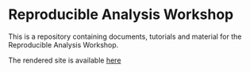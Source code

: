 # Reproducible Analysis Workshop

This is a repository containing documents, tutorials and material for the Reproducible Analysis Workshop.

The rendered site is available [here](http://reproducible-analysis-workshop.readthedocs.io)
